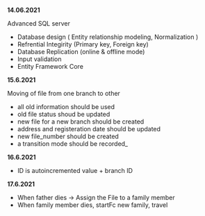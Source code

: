 **14.06.2021**

Advanced SQL server 
 - Database design ( Entity relationship modeling, Normalization )
 - Refrential Integirity (Primary key, Foreign key)
 - Database Replication (online & offline mode) 
 - Input validation
 - Entity Framework Core


**15.6.2021**

Moving of file from one branch to other
- all old information should be used
- old file status shoud be updated
- new file for a new branch should be created
- address and registeration date should be updated
- new file_number should be created
- a transition mode should be recorded_

**16.6.2021**

- ID is autoincremented value + branch ID

**17.6.2021**

- When father dies -> Assign the File to a family member
- When family member dies, startFc new family, travel